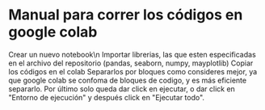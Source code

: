 # Manual para correr los códigos en google colab
Crear un nuevo notebook\n
Importar librerias, las que esten especificadas en el archivo del repositorio (pandas, seaborn, numpy, mayplotlib)
Copiar los códigos en el colab
Separarlos por bloques como consideres mejor, ya que google colab se confoma de bloques de codigo, y es más eficiente separarlo.
Por último solo queda dar click en ejecutar, o dar click en "Entorno de ejecución" y después click en "Ejecutar todo". 

